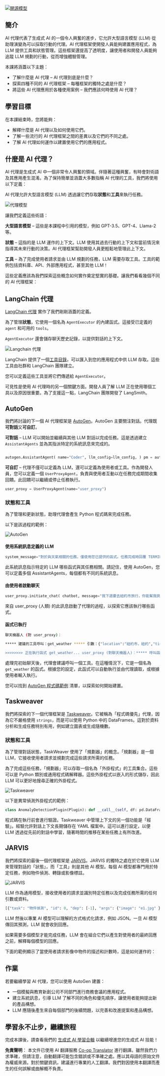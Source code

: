 <!--
CO_OP_TRANSLATOR_METADATA:
{
  "original_hash": "11f03c81f190d9cbafd0f977dcbede6c",
  "translation_date": "2025-07-09T17:17:13+00:00",
  "source_file": "17-ai-agents/README.md",
  "language_code": "zh-tw"
}
-->
[![開源模型](../../../translated_images/17-lesson-banner.a5b918fb0920e4e6d8d391a100f5cb1d5929f4c2752c937d40392905dec82592.en.png)](https://aka.ms/gen-ai-lesson17-gh?WT.mc_id=academic-105485-koreyst)

## 簡介

AI 代理代表了生成式 AI 的一個令人興奮的進步，它允許大型語言模型 (LLM) 從助理演變為可以採取行動的代理。AI 代理框架使開發人員能夠建置應用程式，為 LLM 提供工具和狀態管理。這些框架還提高了透明度，讓使用者和開發人員能夠追蹤 LLM 規劃的行動，從而增強體驗管理。

本課將涵蓋以下主題：

- 了解什麼是 AI 代理 – AI 代理到底是什麼？
- 探索四種不同的 AI 代理框架 – 每種框架的獨特之處是什麼？
- 將這些 AI 代理應用於各種使用案例 – 我們應該何時使用 AI 代理？

## 學習目標

在本課結束時，您將能夠：

- 解釋什麼是 AI 代理以及如何使用它們。
- 了解一些流行的 AI 代理框架之間的差異以及它們的不同之處。
- 了解 AI 代理如何運作以建置使用它們的應用程式。

## 什麼是 AI 代理？

AI 代理是生成式 AI 中一個非常令人興奮的領域。伴隨著這種興奮，有時會對術語及其應用產生混淆。為了保持簡單並涵蓋大多數指稱 AI 代理的工具，我們將使用以下定義：

AI 代理允許大型語言模型 (LLM) 透過讓它們存取**狀態**和**工具**來執行任務。

![代理模型](../../../translated_images/what-agent.21f2893bdf01e6a7fd09b0416c2b15594d97f44bbb2ab5a1ff8bf643d2fcb3d.en.png)

讓我們定義這些術語：

**大型語言模型** – 這些是本課程中引用的模型，例如 GPT-3.5、GPT-4、Llama-2 等。

**狀態** – 這指的是 LLM 運作的上下文。LLM 使用其過去行動的上下文和當前情況來指導其未來行動的決策。AI 代理框架幫助開發人員更輕鬆地管理此上下文。

**工具** – 為了完成使用者請求並由 LLM 規劃的任務，LLM 需要存取工具。工具的範例包括資料庫、API、外部應用程式，甚至其他 LLM！

這些定義應該為我們探索這些概念如何實作奠定堅實的基礎。讓我們看看幾個不同的 AI 代理框架：

## LangChain 代理

[LangChain 代理](https://python.langchain.com/docs/how_to/#agents?WT.mc_id=academic-105485-koreyst) 實作了我們剛剛涵蓋的定義。

為了管理**狀態**，它使用一個名為 `AgentExecutor` 的內建函式。這接受已定義的 `agent` 和可用的 `tools`。

`AgentExecutor` 還會儲存聊天歷史記錄，以提供對話的上下文。

![Langchain 代理](../../../translated_images/langchain-agents.edcc55b5d5c437169a2037211284154561183c58bcec6d4ac2f8a79046fac9af.en.png)

LangChain 提供了一個[工具目錄](https://integrations.langchain.com/tools?WT.mc_id=academic-105485-koreyst)，可以匯入到您的應用程式中供 LLM 存取。這些工具由社群和 LangChain 團隊建立。

您可以定義這些工具並將它們傳遞給 `AgentExecutor`。

可見性是使用 AI 代理時的另一個關鍵方面。開發人員了解 LLM 正在使用哪個工具以及原因很重要。為了支援這一點，LangChain 團隊開發了 LangSmith。

## AutoGen

我們將討論的下一個 AI 代理框架是 [AutoGen](https://microsoft.github.io/autogen/?WT.mc_id=academic-105485-koreyst)。AutoGen 主要關注對話。代理既**可對話**又**可自訂**。

**可對話** – LLM 可以開始並繼續與其他 LLM 對話以完成任務。這是透過建立 `AssistantAgents` 並為其指派特定的系統訊息來完成的。

```python

autogen.AssistantAgent( name="Coder", llm_config=llm_config, ) pm = autogen.AssistantAgent( name="Product_manager", system_message="軟體產品創意富有創意。", llm_config=llm_config, )

```

**可自訂** – 代理不僅可以定義為 LLM，還可以定義為使用者或工具。作為開發人員，您可以定義一個 `UserProxyAgent`，負責與使用者互動以在任務完成期間收集回饋。此回饋可以繼續或停止任務執行。

```python
user_proxy = UserProxyAgent(name="user_proxy")
```

### 狀態和工具

為了管理和更新狀態，助理代理會產生 Python 程式碼來完成任務。

以下是該過程的範例：

![AutoGen](../../../translated_images/autogen.dee9a25a45fde584fedd84b812a6e31de5a6464687cdb66bb4f2cb7521391856.en.png)

#### 使用系統訊息定義的 LLM

```python
system_message="對於與天氣相關的任務，僅使用您已提供的函式。任務完成時回覆 TERMINATE。"
```

此系統訊息指示特定的 LLM 哪些函式與其任務相關。請記住，使用 AutoGen，您可以定義多個 AssistantAgents，每個都有不同的系統訊息。

#### 由使用者啟動聊天

```python
user_proxy.initiate_chat( chatbot, message="我下週要去紐約市旅行，你能幫我挑選穿什麼嗎？", )

```

來自 user_proxy (人類) 的此訊息啟動了代理的過程，以探索它應該執行哪些函式。

#### 函式已執行

```bash
聊天機器人 (對 user_proxy)：

***** 建議的工具呼叫：get_weather ***** 引數：{"location":"紐約市，紐約","time_periond:"7","temperature_unit":"攝氏"} ******************************************************** --------------------------------------------------------------------------------

>>>>>>>> 正在執行函式 get_weather... user_proxy (對聊天機器人)：***** 呼叫函式 "get_weather" 的回應 ***** 112.22727272727272 歐元 ****************************************************************

```

處理完初始聊天後，代理會建議呼叫一個工具。在這種情況下，它是一個名為 `get_weather` 的函式。根據您的設定，此函式可以自動執行並由代理讀取，或根據使用者輸入執行。

您可以找到 [AutoGen 程式碼範例](https://microsoft.github.io/autogen/docs/Examples/?WT.mc_id=academic-105485-koreyst) 清單，以探索如何開始建置。

## Taskweaver

我們將探索的下一個代理框架是 [Taskweaver](https://microsoft.github.io/TaskWeaver/?WT.mc_id=academic-105485-koreyst)。它被稱為「程式碼優先」代理，因為它不嚴格使用 `strings`，而是可以使用 Python 中的 DataFrames。這對於資料分析和生成任務特別有用，例如建立圖表或生成隨機數。

### 狀態和工具

為了管理對話狀態，TaskWeaver 使用了「規劃器」的概念。「規劃器」是一個 LLM，它接收使用者請求並規劃完成這些請求所需的任務。

為了完成這些任務，「規劃器」可以存取一個名為「外掛程式」的工具集合。這些可以是 Python 類別或通用程式碼解釋器。這些外掛程式以嵌入的形式儲存，因此 LLM 可以更好地搜尋正確的外掛程式。

![Taskweaver](../../../translated_images/taskweaver.da8559999267715a95b7677cf9b7d7dd8420aee6f3c484ced1833f081988dcd5.en.png)

以下是異常偵測外掛程式的範例：

```python
class AnomalyDetectionPlugin(Plugin): def __call__(self, df: pd.DataFrame, time_col_name: str, value_col_name: str):
```

程式碼在執行前會進行驗證。Taskweaver 中管理上下文的另一個功能是「經驗」。經驗允許對話上下文長期儲存在 YAML 檔案中。這可以進行設定，以便 LLM 透過從先前的對話中學習，隨著時間的推移在某些任務上有所改進。

## JARVIS

我們將探索的最後一個代理框架是 [JARVIS](https://github.com/microsoft/JARVIS?tab=readme-ov-file?WT.mc_id=academic-105485-koreyst)。JARVIS 的獨特之處在於它使用 LLM 來管理對話的「狀態」，而「工具」則是其他 AI 模型。每個 AI 模型都專門用於特定任務，例如物件偵測、轉錄或影像標註。

![JARVIS](../../../translated_images/jarvis.762ddbadbd1a3a3364d4ca3db1a7a9c0d2180060c0f8da6f7bd5b5ea2a115aa7.en.png)

LLM 作為通用模型，接收使用者的請求並識別特定任務以及完成任務所需的任何引數或資料。

```python
[{"task": "物件偵測", "id": 0, "dep": [-1], "args": {"image": "e1.jpg" }}]
```

LLM 然後以專業 AI 模型可以理解的方式格式化請求，例如 JSON。一旦 AI 模型傳回其預測，LLM 就會收到回應。

如果需要多個模型才能完成任務，LLM 會在組合它們以產生對使用者的最終回應之前，解釋每個模型的回應。

下面的範例顯示了當使用者請求影像中物件的描述和計數時，這是如何運作的：

## 作業

若要繼續學習 AI 代理，您可以使用 AutoGen 建置：

- 一個模擬與教育新創公司不同部門進行商務會議的應用程式。
- 建立系統訊息，引導 LLM 了解不同的角色和優先順序，讓使用者能夠提出新的產品構想。
- LLM 應隨後產生來自每個部門的後續問題，以完善和改進提案和產品構想。

## 學習永不止步，繼續旅程

完成本課後，請查看我們的 [生成式 AI 學習合輯](https://aka.ms/genai-collection?WT.mc_id=academic-105485-koreyst) 以繼續增進您的生成式 AI 技能！

**免責聲明**：
本文件已使用 AI 翻譯服務 [Co-op Translator](https://github.com/Azure/co-op-translator) 進行翻譯。雖然我們力求準確，但請注意，自動翻譯可能包含錯誤或不準確之處。應以其母語的原始文件為權威來源。對於關鍵資訊，建議進行專業的人工翻譯。我們對因使用本翻譯而產生的任何誤解或曲解概不負責。